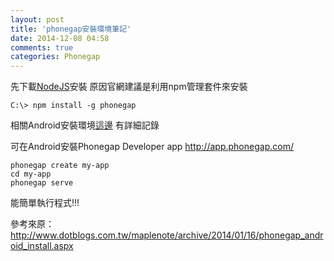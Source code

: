 ```yaml
---
layout: post
title: 'phonegap安裝環境筆記'
date: 2014-12-08 04:58
comments: true
categories: Phonegap
---
```

先下載[NodeJS](http://nodejs.org/download/)安裝
原因官網建議是利用npm管理套件來安裝

`C:\> npm install -g phonegap`

<!--more-->


相關Android安裝環境[這邊](http://www.dotblogs.com.tw/maplenote/archive/2014/01/16/phonegap_android_install.aspx)
有詳細記錄

可在Android安裝Phonegap Developer app
http://app.phonegap.com/
```
phonegap create my-app
cd my-app
phonegap serve
```
能簡單執行程式!!!

參考來原：
http://www.dotblogs.com.tw/maplenote/archive/2014/01/16/phonegap_android_install.aspx